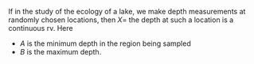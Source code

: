 If in the study of the ecology of a lake, we make depth measurements at randomly chosen locations, then $X =$ the depth at such a location is a continuous rv. 
Here 
- $A$ is the minimum depth in the region being sampled
- $B$ is the maximum depth.
